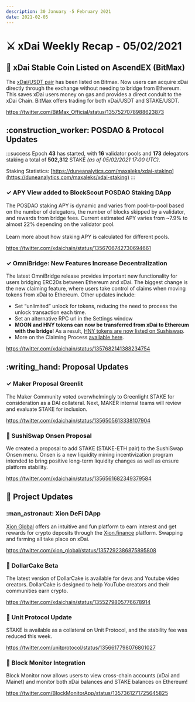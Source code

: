 ```yaml
---
description: 30 January -5 February 2021
date: 2021-02-05
---
```


# ⚔️ xDai Weekly Recap - 05/02/2021

## :satellite: xDai Stable Coin Listed on AscendEX (BitMax)

The [xDai/USDT pair](https://bitmax.io/en/basic/cashtrade-spottrading/usdt/xdai) has been listed on Bitmax. Now users can acquire xDai directly through the exchange without needing to bridge from Ethereum. This saves xDai users money on gas and provides a direct conduit to the xDai Chain. BitMax offers trading for both xDai/USDT and STAKE/USDT.

https://twitter.com/BitMax_Official/status/1357527078988623873

## :construction\_worker: POSDAO & Protocol Updates

:::success
Epoch **43** has started, with **16** validator pools and **173** delegators staking a total of **502,312** STAKE _(as of 05/02/2021 17:00 UTC)_.

Staking Statistics: [https://duneanalytics.com/maxaleks/xdai-staking](https://duneanalytics.com/maxaleks/xdai-staking)
:::

### ✓ APY View added to BlockScout POSDAO Staking DApp

The POSDAO staking APY is dynamic and varies from pool-to-pool based on the number of delegators, the number of blocks skipped by a validator, and rewards from bridge fees.  Current estimated APY varies from \~7.9% to almost 22% depending on the validator pool.\
\
Learn more about how staking APY is calculated for different pools.

https://twitter.com/xdaichain/status/1356706742730694661

### ✓ OmniBridge: New Features Increase Decentralization

The latest OmniBridge release provides important new functionality for users bridging ERC20s between Ethereum and xDai. The biggest change is the new claiming feature, where users take control of claims when moving tokens from xDai to Ethereum. Other updates include:

* Set “unlimited” unlock for tokens, reducing the need to process the unlock transaction each time.
* Set an alternative RPC url in the Settings window
* **MOON and HNY tokens can now be transferred from xDai to Ethereum with the bridge**! As a result, [HNY tokens are now listed on Sushiswap](https://twitter.com/Honeyswap/status/1357494901911392257).
* More on the Claiming Process [available here](https://forum.poa.network/t/request-and-claim-to-transfer-assets-from-xdai-chain/4495).

https://twitter.com/xdaichain/status/1357682141388234754

## :writing\_hand: Proposal Updates

### ✓ Maker Proposal Greenlit

The Maker Community voted overwhelmingly to Greenlight STAKE for consideration as a DAI collateral. Next, MAKER internal teams will review and evaluate STAKE for inclusion.

https://twitter.com/xdaichain/status/1356505613338107904

### :sushi: SushiSwap Onsen Proposal

We created a proposal to add STAKE (STAKE-ETH pair) to the SushiSwap Onsen menu. Onsen is a new liquidity mining incentivization program intended to bring positive long-term liquidity changes as well as ensure platform stability.

https://twitter.com/xdaichain/status/1356561682349379584

## :butterfly: Project Updates

### :man\_astronaut: Xion DeFi DApp

[Xion Global](https://www.xion.global/) offers an intuitive and fun platform to earn interest and get rewards for crypto deposits through the [Xion.finance](https://xion.finance/) platform. Swapping and farming all take place on xDai.

https://twitter.com/xion_global/status/1357292386875895808

### :cake: DollarCake Beta

The latest version of DollarCake is available for devs and Youtube video creators. DollarCake is designed to help YouTube creators and their communities earn crypto.

https://twitter.com/xdaichain/status/1355279805776678914

### :duck: Unit Protocol Update

STAKE is available as a collateral on Unit Protocol, and the stability fee was reduced this week.

https://twitter.com/unitprotocol/status/1356617798076801027

### :stars: Block Monitor Integration

Block Monitor now allows users to view cross-chain accounts (xDai and Mainet) and monitor both xDai balances and STAKE balances on Ethereum!

https://twitter.com/BlockMonitorApp/status/1357361271725645825



